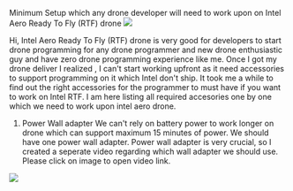 Minimum Setup which any drone developer will need to work upon on Intel Aero Ready To Fly (RTF) drone 
![](https://github.com/BhaskarTrivedi/Intel-Aero-Drone/blob/master/Img/IMG_20190201_133426013.jpg)

Hi, 
Intel Aero Ready To Fly (RTF) drone is very good for developers to start drone programming for any drone programmer and new drone enthusiastic guy and have zero drone programming experience like me. Once I got my drone deliver I realized , I can't start working upfront as it need accessories to support programming on it which Intel don't ship. It took me a while to find out the right accessories for the programmer to must have if you want to work on Intel RTF. 
I am here listing all required accesories one by one which we need to work upon intel aero drone.

1) Power Wall adapter 
We can't rely on battery power to work longer on drone which can support maximum 15 minutes of power. We should have one power wall adapter. Power wall adapter is very crucial, so I created a seperate video regarding which wall adapter we should use. Please click on image to open video link.

[![](https://github.com/BhaskarTrivedi/Intel-Aero-Drone/blob/master/Img/IMG_20190201_133545398.jpg)](https://www.youtube.com/watch?v=t9hwIuEgCOU&t=10s)
